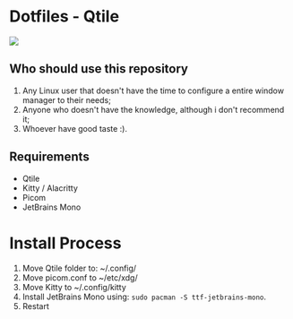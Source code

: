 <h1 align=left>Dotfiles - Qtile </h1>
<img src="https://i.imgur.com/h51lrq1.jpeg">

## Who should use this repository

 1. Any Linux user that doesn't have the time to configure a entire window manager to their needs;
 2. Anyone who doesn't have the knowledge, although i don't recommend it;
 3. Whoever have good taste :).
 
 ## Requirements
 
 - Qtile
 -  Kitty / Alacritty
 -   Picom
 -   JetBrains Mono
 
 # Install Process
 
 1. Move Qtile folder to: ~/.config/
 2. Move picom.conf to ~/etc/xdg/
 3. Move Kitty to ~/.config/kitty
 4. Install JetBrains Mono using: `sudo pacman -S ttf-jetbrains-mono`.
 5. Restart
